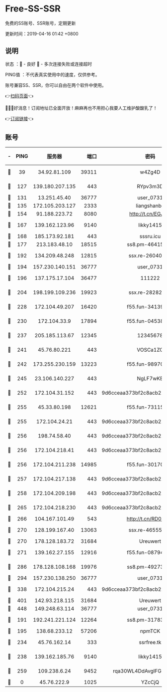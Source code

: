 # Free-SS-SSR

免费的SS账号、SSR账号，定期更新

更新时间：2019-04-16 01:42 +0800

## 说明

状态     ：🙂 - 良好 🙁 - 多次连接失败或连接超时

PING值   ：不代表真实使用中的速度，仅供参考。

账号兼容SS、SSR，你可以自由在两个软件中使用。

👉[扫码页面](https://liesauer.github.io/Free-SS-SSR/)👈

🎉🎉🎉好消息！订阅地址已全面开放！麻麻再也不用担心我要人工维护酸酸乳了！

👉[订阅链接](https://www.liesauer.net/yogurt/subscribe?ACCESS_TOKEN=DAYxR3mMaZAsaqUb)👈

## 账号

|-|PING|服务器|端口|密码|加密方式|区域|
|:----:|:----:|:-----:|-----:|:----:|:----:|:----:|
|🙂|39|34.92.81.109|39311|w4Zg4D|chacha20-ietf|US|
|🙂|127|139.180.207.135|443|RYpv3m3D|aes-256-cfb|JP|
|🙂|131|13.251.45.40|36777|user_0731|chacha20|SG|
|🙂|135|172.105.203.127|2333|liangshanbo|chacha20|JP|
|🙂|154|91.188.223.72|8080|http://t.cn/EGJIyrl|rc4-md5|RU|
|🙂|167|139.162.123.96|9140|likky1415|aes-256-cfb|JP|
|🙂|168|185.173.92.181|443|sssru.icu|rc4-md5|RU|
|🙂|177|213.183.48.10|18515|ss8.pm-46415909|rc4-md5|RU|
|🙂|192|134.209.48.248|12815|ssx.re-26040435|aes-256-cfb|US|
|🙂|194|157.230.140.151|36777|user_0731|chacha20|US|
|🙂|196|137.175.17.104|36477|111222|aes-256-cfb|US|
|🙂|204|198.199.109.236|19923|ssx.re-28282607|aes-256-cfb|US|
|🙂|228|172.104.49.207|16420|f55.fun-34139153|aes-256-cfb|SG|
|🙂|230|172.104.33.9|17894|f55.fun-04538328|aes-256-cfb|SG|
|🙂|237|205.185.113.67|12345|12345678|aes-256-cfb|US|
|🙂|241|45.76.80.221|443|VOSCa1ZG|aes-256-cfb|DE|
|🙂|242|173.255.230.159|13223|f55.fun-98970038|aes-256-cfb|US|
|🙂|245|23.106.140.227|443|NgLF7wKB|aes-256-cfb|US|
|🙂|252|172.104.31.152|443|9d6cceaa373bf2c8acb22e60b6a58be6|aes-256-cfb|US|
|🙂|255|45.33.80.198|12621|f55.fun-73115656|aes-256-cfb|US|
|🙂|255|172.104.24.21|443|9d6cceaa373bf2c8acb22e60b6a58be6|aes-256-cfb|US|
|🙂|256|198.74.58.40|443|9d6cceaa373bf2c8acb22e60b6a58be6|aes-256-cfb|US|
|🙂|256|172.104.218.41|443|9d6cceaa373bf2c8acb22e60b6a58be6|aes-256-cfb|US|
|🙂|256|172.104.211.238|14985|f55.fun-30170078|aes-256-cfb|US|
|🙂|257|172.104.217.138|443|9d6cceaa373bf2c8acb22e60b6a58be6|aes-256-cfb|US|
|🙂|258|172.104.209.198|443|9d6cceaa373bf2c8acb22e60b6a58be6|aes-256-cfb|US|
|🙂|265|172.104.218.230|443|9d6cceaa373bf2c8acb22e60b6a58be6|aes-256-cfb|US|
|🙂|266|104.167.101.49|543|http://t.cn/RD0D7sx|rc4-md5|CA|
|🙂|270|128.199.167.40|13063|ssx.re-46555321|aes-256-cfb|SG|
|🙂|270|178.128.183.72|31684|Ureuwert|chacha20|US|
|🙂|271|139.162.27.155|12916|f55.fun-08794252|aes-256-cfb|SG|
|🙂|286|178.128.108.168|19976|ss8.pm-49273481|aes-256-cfb|SG|
|🙂|294|157.230.138.250|36777|user_0731|chacha20|US|
|🙂|338|172.104.215.24|443|9d6cceaa373bf2c8acb22e60b6a58be6|aes-256-cfb|US|
|🙂|401|142.93.218.115|31684|Ureuwert|chacha20|IN|
|🙂|448|149.248.63.114|36777|user_0731|chacha20|CA|
|🙂|191|192.241.221.124|12264|ss8.pm-31783511|aes-256-cfb|US|
|🙂|195|138.68.233.12|57206|npmTCK|rc4-md5|US|
|🙂|234|45.76.162.14|333|ssrfree.tk|aes-256-cfb|SG|
|🙂|238|139.162.185.76|9140|likky1415|aes-256-cfb|DE|
|🙂|259|109.238.6.24|9452|rqa30WL4DdAvgIFG6Fs3znzTa|aes-256-cfb|FR|
|🙁|0|45.76.222.9|1025|YZcCjQ|rc4-md5|JP|
